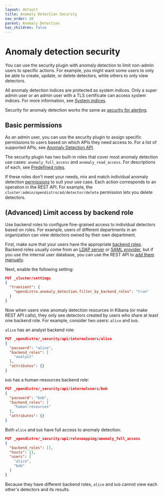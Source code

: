 ```yaml
---
layout: default
title: Anomaly Detection Security
nav_order: 10
parent: Anomaly Detection
has_children: false
---
```


# Anomaly detection security

You can use the security plugin with anomaly detection to limit non-admin users to specific actions. For example, you might want some users to only be able to create, update, or delete detectors, while others to only view detectors.

All anomaly detection indices are protected as system indices. Only a super admin user or an admin user with a TLS certificate can access system indices. For more information, see [System indices](../../security/configuration/system-indices/).


Security for anomaly detection works the same as [security for alerting](../../alerting/security/).

## Basic permissions

As an admin user, you can use the security plugin to assign specific permissions to users based on which APIs they need access to. For a list of supported APIs, see [Anomaly Detection API](../api/).

The security plugin has two built-in roles that cover most anomaly detection use cases: `anomaly_full_access` and `anomaly_read_access`. For descriptions of each, see [Predefined roles](../../security/access-control/users-roles/#predefined-roles).

If these roles don't meet your needs, mix and match individual anomaly detection [permissions](../../security/access-control/permissions/) to suit your use case. Each action corresponds to an operation in the REST API. For example, the `cluster:admin/opendistro/ad/detector/delete` permission lets you delete detectors.

## (Advanced) Limit access by backend role

Use backend roles to configure fine-grained access to individual detectors based on roles. For example, users of different departments in an organization can view detectors owned by their own department.

First, make sure that your users have the appropriate [backend roles](../../security/access-control/). Backend roles usually come from an [LDAP server](../../security/configuration/ldap/) or [SAML provider](../../security/configuration/saml/), but if you use the internal user database, you can use the REST API to [add them manually](../../security/access-control/api/#create-user).

Next, enable the following setting:

```json
PUT _cluster/settings
{
  "transient": {
    "opendistro.anomaly_detection.filter_by_backend_roles": "true"
  }
}
```

Now when users view anomaly detection resources in Kibana (or make REST API calls), they only see detectors created by users who share at least one backend role.
For example, consider two users: `alice` and `bob`.

`alice` has an analyst backend role:

```json
PUT _opendistro/_security/api/internalusers/alice
{
  "password": "alice",
  "backend_roles": [
    "analyst"
  ],
  "attributes": {}
}
```

`bob` has a human-resources backend role:

```json
PUT _opendistro/_security/api/internalusers/bob
{
  "password": "bob",
  "backend_roles": [
    "human-resources"
  ],
  "attributes": {}
}
```

Both `alice` and `bob` have full access to anomaly detection:

```json
PUT _opendistro/_security/api/rolesmapping/anomaly_full_access
{
  "backend_roles": [],
  "hosts": [],
  "users": [
    "alice",
    "bob"
  ]
}
```

Because they have different backend roles, `alice` and `bob` cannot view each other's detectors and its results.
